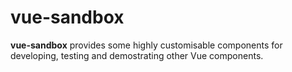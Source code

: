 # vue-sandbox

**vue-sandbox** provides some highly customisable components for developing, testing and demostrating other Vue components.
